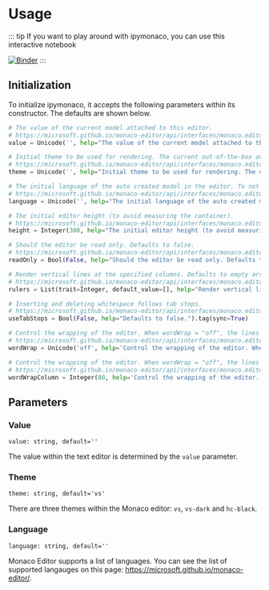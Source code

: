 # Usage
::: tip
If you want to play around with ipymonaco, you can use this interactive notebook

[![Binder](https://mybinder.org/badge.svg)](https://mybinder.org/v2/gh/sodennis/ipymonaco/master?filepath=docs%2Fnotebook%2Fipymonaco.ipynb)
:::

## Initialization
To initialize ipymonaco, it accepts the following parameters within its constructor. The defaults
are shown below.

```python
# The value of the current model attached to this editor.
# https://microsoft.github.io/monaco-editor/api/interfaces/monaco.editor.istandaloneeditorconstructionoptions.html#value
value = Unicode('', help="The value of the current model attached to this editor.").tag(sync=True)

# Initial theme to be used for rendering. The current out-of-the-box available themes are: 'vs' (default), 'vs-dark', 'hc-black'.
# https://microsoft.github.io/monaco-editor/api/interfaces/monaco.editor.istandaloneeditorconstructionoptions.html#theme
theme = Unicode('', help="Initial theme to be used for rendering. The current out-of-the-box available themes are: 'vs' (default), 'vs-dark', 'hc-black'.").tag(sync=True)

# The initial language of the auto created model in the editor. To not create automatically a model, use model: null.
# https://microsoft.github.io/monaco-editor/api/interfaces/monaco.editor.istandaloneeditorconstructionoptions.html#language
language = Unicode('', help="The initial language of the auto created model in the editor. To not create automatically a model, use model: null.").tag(sync=True)

# The initial editor height (to avoid measuring the container).
# https://microsoft.github.io/monaco-editor/api/interfaces/monaco.editor.istandaloneeditorconstructionoptions.html#dimension
height = Integer(300, help="The initial editor height (to avoid measuring the container).").tag(sync=True)

# Should the editor be read only. Defaults to false.
# https://microsoft.github.io/monaco-editor/api/interfaces/monaco.editor.istandaloneeditorconstructionoptions.html#readonly
readOnly = Bool(False, help="Should the editor be read only. Defaults to false.").tag(sync=True)

# Render vertical lines at the specified columns. Defaults to empty array.
# https://microsoft.github.io/monaco-editor/api/interfaces/monaco.editor.istandaloneeditorconstructionoptions.html#rulers
rulers = List(trait=Integer, default_value=[], help="Render vertical lines at the specified columns. Defaults to empty array.").tag(sync=True)

# Inserting and deleting whitespace follows tab stops.
# https://microsoft.github.io/monaco-editor/api/interfaces/monaco.editor.istandaloneeditorconstructionoptions.html#usetabstops
useTabStops = Bool(False, help="Defaults to false.").tag(sync=True)

# Control the wrapping of the editor. When wordWrap = "off", the lines will never wrap. When wordWrap = "on", the lines will wrap at the viewport width. When wordWrap = "wordWrapColumn", the lines will wrap at wordWrapColumn. When wordWrap = "bounded", the lines will wrap at min(viewport width, wordWrapColumn). Defaults to "off".
# https://microsoft.github.io/monaco-editor/api/interfaces/monaco.editor.istandaloneeditorconstructionoptions.html#wordwrap
wordWrap = Unicode('off', help='Control the wrapping of the editor. When wordWrap = "off", the lines will never wrap. When wordWrap = "on", the lines will wrap at the viewport width. When wordWrap = "wordWrapColumn", the lines will wrap at wordWrapColumn. When wordWrap = "bounded", the lines will wrap at min(viewport width, wordWrapColumn). Defaults to "off".').tag(sync=True)

# Control the wrapping of the editor. When wordWrap = "off", the lines will never wrap. When wordWrap = "on", the lines will wrap at the viewport width. When wordWrap = "wordWrapColumn", the lines will wrap at wordWrapColumn. When wordWrap = "bounded", the lines will wrap at min(viewport width, wordWrapColumn). Defaults to 80.
# https://microsoft.github.io/monaco-editor/api/interfaces/monaco.editor.istandaloneeditorconstructionoptions.html#wordwrapcolumn
wordWrapColumn = Integer(80, help='Control the wrapping of the editor. When wordWrap = "off", the lines will never wrap. When wordWrap = "on", the lines will wrap at the viewport width. When wordWrap = "wordWrapColumn", the lines will wrap at wordWrapColumn. When wordWrap = "bounded", the lines will wrap at min(viewport width, wordWrapColumn). Defaults to 80.').tag(sync=True)
```

## Parameters

### Value
`value: string, default=''`

The value within the text editor is determined by the `value` parameter.

### Theme
`theme: string, default='vs'`

There are three themes within the Monaco editor: `vs`, `vs-dark` and `hc-black`.

### Language
`language: string, default=''`

Monaco Editor supports a list of languages. You can see the list of supported langauges on this page: https://microsoft.github.io/monaco-editor/.
